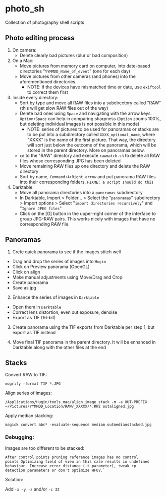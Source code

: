 # photo_sh
Collection of photography shell scripts

## Photo editing process
 1. On camera:
    * Delete clearly bad pictures (blur or bad composition)
 2. On a Mac:
    * Move pictures from memory card on computer, into date-based directories "`YYMMDD_Name_of_event`" (one for each day)
    * Move pictures from other cameras (and phones) into the aforementioned directories
      * NOTE: if the devices have mismatched time or date, use `exiftool` to correct them first
 3. Inside every directory:
    * Sort by type and move all RAW files into a subdirectory called "RAW" (this will get slow RAW files out of the way)
    * Delete bad ones using `Space` and navigating with the arrow keys. `Option+Space` can help in comparing sharpness (`Option` zooms 100%, but deleting individual images is not possible in this mode)
      * NOTE: series of pictures to be used for panoramas or stacks are to be put into a subdirectory called `XXXX_optional_name`, where "XXXX" is the name of the first picture. That way, the directory will sort just below the outcome of the panorama, which will be stored in the parent directory. More on panoramas below. 
    * `cd` to the "RAW" directory and execute `rawmatch.sh` to delete all RAW files whose corresponding JPG has been deleted
    * Move remaining RAW files up one directory and delete the RAW directory
    * Sort by name, `Command+A+Right_arrow` and put panorama RAW files into their corresponding folders. `FIXME: a script should do this`
 4. Darktable:
    * Move all panorama directories into a `panoramas` subdirectory
    * In Darktable, Import > Folder... > Select the "`panoramas`" subdirectory > Import options > Select "`import directories recursively`" and "`Ignore JPEG files`"
    * Click on the [G] button in the upper-right corner of the interface to group JPG-RAW pairs. This works nicely with images that have no corresponding RAW file

## Panoramas
1. Crete quick panorama to see if the images stitch well
 * Drag and drop the series of images into `Hugin`
 * Click on Preview panorama (OpenGL)
 * Click on align
 * Make manual adjustments using Move/Drag and Crop
 * Create panorama
 * Save as jpg

2. Enhance the series of images in `Darktable`
 * Open them in `Darktable`
 * Correct lens distortion, even out exposure, denoise
 * Export as TIF (16-bit)
 
3. Create panorama using the TIF exports from Darktable per step 1, but export as TIF instead

4. Move final TIF panorama in the parent directory. It will be enhanced in Darktable along with the other files at the end

## Stacks

Convert RAW to TIF:

    mogrify -format TIF *.JPG
    
Align series of images:

    /Applications/Hugin/tools_mac/align_image_stack -m -a OUT-PREFIX ~/Pictures/YYMMDD_Location/RAW/_XXXXX/*.RW2 outaligned.jpg

Apply median stacking:

    magick convert abc* -evaluate-sequence median outmedianstacked.jpg
    
### Debugging:

Images are too different to be stacked:

    After control points pruning reference images has no control
    points Optimizing field of view in this case results in undefined
    behaviour. Increase error distance (-t parameter), tweak cp
    detection parameters or don't optimize HFOV.`

Solution:

Add `-x -y -z` and/or `-c 32`
